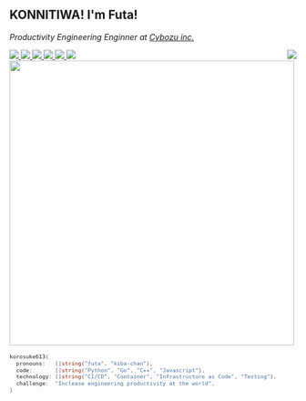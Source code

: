 <h2>KONNITIWA! I'm Futa!</h2>

*Productivity Engineering Enginner at <a href="https://cybozu.co.jp/" target="_blank" rel="noopener">Cybozu inc.</a>*


<a href="https://github.com/korosuke613" target="_blank" rel="noopener">
  <img src="https://img.shields.io/badge/-Homepage-134343?style=flat&amp">
</a>
<a href="https://korosuke613.hatenablog.com" target="_blank" rel="noopener">
  <img src="https://img.shields.io/badge/-Blog-9F55FF?style=flat&amp;logo=blogger&amp;logoColor=white">
</a>
<a href="http://qiita.com/Shitimi_613" target="_blank" rel="noopener">
  <img src="https://img.shields.io/badge/-Qiita-55C500?style=flat&amp;logo=qiita&amp;logoColor=white">
</a>
<a href="https://twitter.com/Shitimi_613" target="_blank" rel="noopener">
  <img src="https://img.shields.io/badge/-Twitter-1DA1F2?style=flat&amp;logo=twitter&amp;logoColor=white">
</a>
<a href="https://www.facebook.com/futa.hirakoba.5" target="_blank" rel="noopener">
  <img src="https://img.shields.io/badge/-Facebook-1877F2?style=flat&amp;logo=facebook&amp;logoColor=white">
</a>
<a href="https://www.instagram.com/kwlv613/" target="_blank" rel="noopener">
  <img src="https://img.shields.io/badge/-Instagram-E4405F?style=flat&amp;logo=instagram&amp;logoColor=white">
</a>

<img align="right" src="https://github-readme-stats.vercel.app/api/top-langs/?username=korosuke613&theme=cobalt">

<div align="left">
<img width="500px" src="https://github-readme-stats.vercel.app/api?username=korosuke613&show_icons=true&theme=cobalt">

<p >

<div style="width:500px;font-size: 0.8em;">

```go
korosuke613{
  pronouns:   []string{"futa", "kiba-chan"},
  code:       []string{"Python", "Go", "C++", "Javascript"},
  technology: []string{"CI/CD", "Container", "Infrastructure as Code", "Testing"},
  challenge:  "Inclease engineering productivity at the world",
}
```

</div>

</p>
</div>


